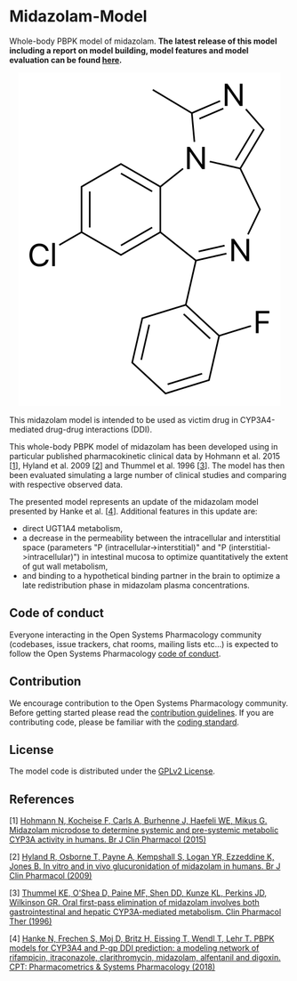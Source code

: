 # Midazolam-Model
Whole-body PBPK model of midazolam.
**The latest release of this model including a report on model building, model features and model evaluation can be found [here](../../releases/latest).**

<p align="center">
  <img src="Midazolam.png">
</p> 

This midazolam model is intended to be used as victim drug in CYP3A4-mediated drug-drug interactions (DDI).

This whole-body PBPK model of midazolam has been  developed using in particular published pharmacokinetic clinical data by Hohmann et al. 2015 [[1](#references)], Hyland et al. 2009 [[2](#references)] and Thummel et al. 1996 [[3](#references)]. 
The model has then been evaluated simulating a large number of clinical studies and comparing with respective observed data. 

The presented model represents an update of the midazolam model presented by Hanke et al. [[4](#references)].
Additional features in this update are:

- direct UGT1A4 metabolism,
- a decrease in the permeability between the intracellular and interstitial space  (parameters "P (intracellular->interstitial)" and "P (interstitial->intracellular)") in intestinal mucosa to optimize quantitatively the extent of gut wall metabolism,
- and binding to a hypothetical binding partner in the brain to optimize a late redistribution phase in midazolam plasma concentrations.


## Code of conduct

Everyone interacting in the Open Systems Pharmacology community (codebases, issue trackers, chat rooms, mailing lists etc...) is expected to follow the Open Systems Pharmacology [code of conduct](https://github.com/Open-Systems-Pharmacology/Suite/blob/master/CODE_OF_CONDUCT.md#contributor-covenant-code-of-conduct).

## Contribution

We encourage contribution to the Open Systems Pharmacology community. Before getting started please read the [contribution guidelines](https://github.com/Open-Systems-Pharmacology/Suite/blob/master/CONTRIBUTING.md#ways-to-contribute). If you are contributing code, please be familiar with the [coding standard](https://github.com/Open-Systems-Pharmacology/Suite/blob/master/CODING_STANDARDS.md#visual-studio-settings).

## License

The model code is distributed under the [GPLv2 License](https://github.com/Open-Systems-Pharmacology/Suite/blob/develop/LICENSE).

## References

[1] [Hohmann N, Kocheise F, Carls A, Burhenne J, Haefeli WE, Mikus G. Midazolam microdose to determine systemic and pre-systemic metabolic CYP3A activity in humans. Br J Clin Pharmacol (2015)](https://doi.org/10.1111/bcp.12502)

[2] [Hyland R, Osborne T, Payne A, Kempshall S, Logan YR, Ezzeddine K, Jones B. In vitro and in vivo glucuronidation of midazolam in humans. Br J Clin Pharmacol (2009)](https://doi.org/10.1111/j.1365-2125.2009.03386.x)

[3] [Thummel KE, O'Shea D, Paine MF, Shen DD, Kunze KL, Perkins JD, Wilkinson GR. Oral first-pass elimination of midazolam involves both gastrointestinal and hepatic CYP3A-mediated metabolism. Clin Pharmacol Ther (1996)](https://doi.org/10.1016/S0009-9236(96)90177-0)

[4] [Hanke N, Frechen S, Moj D, Britz H, Eissing T, Wendl T, Lehr T. PBPK models for CYP3A4 and P-gp DDI prediction: a modeling network of rifampicin, itraconazole, clarithromycin, midazolam, alfentanil and digoxin. CPT: Pharmacometrics & Systems Pharmacology (2018)](https://ascpt.onlinelibrary.wiley.com/doi/abs/10.1002/psp4.12343)

